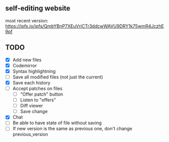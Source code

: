 ## self-editing website

most recent version: https://ipfs.io/ipfs/QmbYBnP7XEuVriCTr3ddcwWAVU9DRY1k75wmR4JczhE9pf


## TODO

- [X] Add new files
- [X] Codemirror
- [X] Syntax highlightning
- [ ] Save all modified files (not just the current)
- [X] Save each history
- [ ] Accept patches on files
	- [ ] "Offer patch" button
    - [ ] Listen to "offers"
    - [ ] Diff viewer
    - [ ] Save change
- [X] Chat
- [ ] Be able to have state of file without saving
- [ ] If new version is the same as previous one, don't change previous_version
